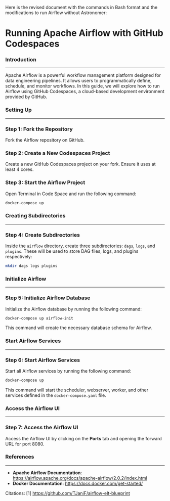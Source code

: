 Here is the revised document with the commands in Bash format and the modifications to run Airflow without Astronomer:

**Running Apache Airflow with GitHub Codespaces**
================================================

### Introduction
----------------

Apache Airflow is a powerful workflow management platform designed for data engineering pipelines. It allows users to programmatically define, schedule, and monitor workflows. In this guide, we will explore how to run Airflow using GitHub Codespaces, a cloud-based development environment provided by GitHub.

### Setting Up
--------------

### Step 1: Fork the Repository
Fork the Airflow repository on GitHub.

### Step 2: Create a New Codespaces Project
Create a new GitHub Codespaces project on your fork. Ensure it uses at least 4 cores.

### Step 3: Start the Airflow Project
Open Terminal in Code Space and run the following command:
```bash
docker-compose up
```
### Creating Subdirectories
-------------------------

### Step 4: Create Subdirectories
Inside the `airflow` directory, create three subdirectories: `dags`, `logs`, and `plugins`. These will be used to store DAG files, logs, and plugins respectively:
```bash
mkdir dags logs plugins
```

### Initialize Airflow
----------------------

### Step 5: Initialize Airflow Database
Initialize the Airflow database by running the following command:
```bash
docker-compose up airflow-init
```
This command will create the necessary database schema for Airflow.

### Start Airflow Services
-------------------------

### Step 6: Start Airflow Services
Start all Airflow services by running the following command:
```bash
docker-compose up
```
This command will start the scheduler, webserver, worker, and other services defined in the `docker-compose.yaml` file.

### Access the Airflow UI
-------------------------

### Step 7: Access the Airflow UI
Access the Airflow UI by clicking on the **Ports** tab and opening the forward URL for port 8080.

### References
--------------

- **Apache Airflow Documentation**: https://airflow.apache.org/docs/apache-airflow/2.0.2/index.html
- **Docker Documentation**: https://docs.docker.com/get-started/

Citations:
[1] https://github.com/TJaniF/airflow-elt-blueprint
